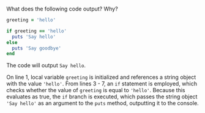 What does the following code output? Why?
```Ruby
greeting = 'hello'

if greeting == 'hello'
  puts 'Say hello'
else
  puts 'Say goodbye'
end
```
The code will output `Say hello`.

On line 1, local variable `greeting` is initialized and references a string object with the value `'hello'`. From lines 3 - 7, an `if` statement is employed, which checks whether the value of `greeting` is equal to `'hello'`. Because this evaluates as true, the `if` branch is executed, which passes the string object `'Say hello'` as an argument to the `puts` method, outputting it to the console.